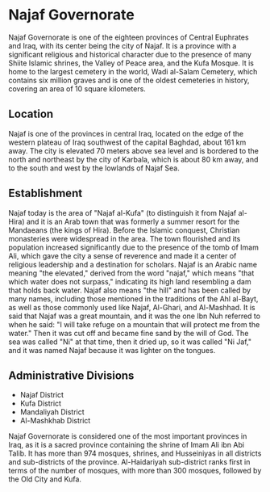 # Najaf Governorate

Najaf Governorate is one of the eighteen provinces of Central Euphrates and Iraq, with its center being the city of Najaf. It is a province with a significant religious and historical character due to the presence of many Shiite Islamic shrines, the Valley of Peace area, and the Kufa Mosque. It is home to the largest cemetery in the world, Wadi al-Salam Cemetery, which contains six million graves and is one of the oldest cemeteries in history, covering an area of 10 square kilometers.

## Location

Najaf is one of the provinces in central Iraq, located on the edge of the western plateau of Iraq southwest of the capital Baghdad, about 161 km away. The city is elevated 70 meters above sea level and is bordered to the north and northeast by the city of Karbala, which is about 80 km away, and to the south and west by the lowlands of Najaf Sea.

## Establishment

Najaf today is the area of "Najaf al-Kufa" (to distinguish it from Najaf al-Hira) and it is an Arab town that was formerly a summer resort for the Mandaeans (the kings of Hira). Before the Islamic conquest, Christian monasteries were widespread in the area. The town flourished and its population increased significantly due to the presence of the tomb of Imam Ali, which gave the city a sense of reverence and made it a center of religious leadership and a destination for scholars. Najaf is an Arabic name meaning "the elevated," derived from the word "najaf," which means "that which water does not surpass," indicating its high land resembling a dam that holds back water. Najaf also means "the hill" and has been called by many names, including those mentioned in the traditions of the Ahl al-Bayt, as well as those commonly used like Najaf, Al-Ghari, and Al-Mashhad. It is said that Najaf was a great mountain, and it was the one Ibn Nuh referred to when he said: "I will take refuge on a mountain that will protect me from the water." Then it was cut off and became fine sand by the will of God. The sea was called "Ni" at that time, then it dried up, so it was called "Ni Jaf," and it was named Najaf because it was lighter on the tongues.

## Administrative Divisions

- Najaf District
- Kufa District
- Mandaliyah District
- Al-Mashkhab District

Najaf Governorate is considered one of the most important provinces in Iraq, as it is a sacred province containing the shrine of Imam Ali ibn Abi Talib. It has more than 974 mosques, shrines, and Husseiniyas in all districts and sub-districts of the province. Al-Haidariyah sub-district ranks first in terms of the number of mosques, with more than 300 mosques, followed by the Old City and Kufa.
